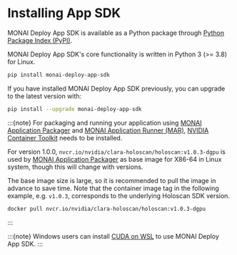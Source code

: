# Installing App SDK

MONAI Deploy App SDK is available as a Python package through [Python Package Index (PyPI)](https://pypi.org/project/monai-deploy-app-sdk/).

MONAI Deploy App SDK's core functionality is written in Python 3 (>= 3.8) for Linux.

```bash
pip install monai-deploy-app-sdk
```

If you have installed MONAI Deploy App SDK previously, you can upgrade to the latest version with:

```bash
pip install --upgrade monai-deploy-app-sdk
```

:::{note}
For packaging and running your application using [MONAI Application Packager](/developing_with_sdk/packaging_app) and [MONAI Application Runner (MAR)](/developing_with_sdk/executing_packaged_app_locally), [NVIDIA Container Toolkit](https://docs.nvidia.com/datacenter/cloud-native/container-toolkit/latest/install-guide.html) needs to be installed.

For version 1.0.0, `nvcr.io/nvidia/clara-holoscan/holoscan:v1.0.3-dgpu` is used by [MONAI Application Packager](/developing_with_sdk/packaging_app) as base image for X86-64 in Linux system, though this will change with versions.

The base image size is large, so it is recommended to pull the image in advance to save time. Note that the container image tag in the following example, e.g. `v1.0.3`, corresponds to the underlying Holoscan SDK version.

```bash
docker pull nvcr.io/nvidia/clara-holoscan/holoscan:v1.0.3-dgpu
```

:::

:::{note}
Windows users can install [CUDA on WSL](https://docs.nvidia.com/cuda/wsl-user-guide/index.html) to use MONAI Deploy App SDK.
:::
